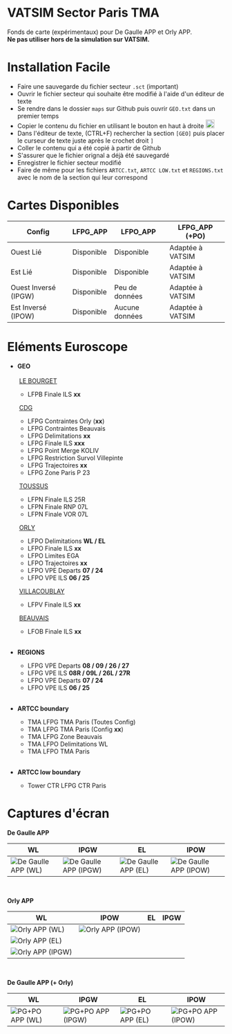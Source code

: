 # VATSIM Sector Paris TMA

Fonds de carte (expérimentaux) pour De Gaulle APP et Orly APP. <br>
__Ne pas utiliser hors de la simulation sur VATSIM.__

# Installation Facile

+ Faire une sauvegarde du fichier secteur `.sct` (important)
+ Ouvrir le fichier secteur qui souhaite être modifié à l'aide d'un éditeur de texte
+ Se rendre dans le dossier `maps` sur Github puis ouvrir `GEO.txt` dans un premier temps
+ Copier le contenu du fichier en utilisant le bouton en haut à droite <img width="20" alt="image" src="https://user-images.githubusercontent.com/85018190/184549238-3668333f-da8c-4e2e-a3ea-853e3d884bcb.png">
+ Dans l'éditeur de texte, (CTRL+F) rechercher la section `[GEO]` puis placer le curseur de texte juste après le crochet droit `]`
+ Coller le contenu qui a été copié à partir de Github
+ S'assurer que le fichier orignal a déjà été sauvegardé
+ Enregistrer le fichier secteur modifié<br>
+ Faire de même pour les fichiers `ARTCC.txt`, `ARTCC LOW.txt` et `REGIONS.txt` avec le nom de la section qui leur correspond

# Cartes Disponibles

| **Config**  | LFPG_APP | LFPO_APP | LFPG_APP (+PO) |
| ------------- | ------------- | ------------- | ------------- |
| Ouest Lié  | Disponible  | Disponible | Adaptée à VATSIM |
| Est Lié  | Disponible  | Disponible | Adaptée à VATSIM |
| Ouest Inversé (IPGW)  | Disponible | Peu de données | Adaptée à VATSIM |
| Est Inversé (IPOW)  | Disponible | Aucune données | Adaptée à VATSIM |

# Eléments Euroscope

+ **GEO**<br><br>
	&nbsp;<ins>LE BOURGET</ins>
	+ LFPB Finale ILS **xx**
	
	&nbsp;<ins>CDG</ins>
	+ LFPG Contraintes Orly (**xx**)
	+ LFPG Contraintes Beauvais
	+ LFPG Delimitations **xx**
	+ LFPG Finale ILS **xxx**
	+ LFPG Point Merge KOLIV
	+ LFPG Restriction Survol Villepinte
	+ LFPG Trajectoires **xx**
	+ LFPG Zone Paris P 23
	
	&nbsp;<ins>TOUSSUS</ins>
	+ LFPN Finale ILS 25R
	+ LFPN Finale RNP 07L
	+ LFPN Finale VOR 07L
	
	&nbsp;<ins>ORLY</ins>
	+ LFPO Delimitations **WL / EL**
	+ LFPO Finale ILS **xx**
	+ LFPO Limites EGA
	+ LFPO Trajectoires **xx**
	+ LFPO VPE Departs **07 / 24**
	+ LFPO VPE ILS **06 / 25**
	
	&nbsp;<ins>VILLACOUBLAY</ins>
	+ LFPV Finale ILS **xx**<br>
	
	&nbsp;<ins>BEAUVAIS</ins>
	+ LFOB Finale ILS **xx**<br><br>

+ **REGIONS**
	+ LFPG VPE Departs **08 / 09 / 26 / 27**
	+ LFPG VPE ILS **08R / 09L / 26L / 27R**
	+ LFPO VPE Departs **07 / 24**
	+ LFPO VPE ILS **06 / 25**<br><br>

+ **ARTCC boundary**
	+ TMA LFPG TMA Paris (Toutes Config)
	+ TMA LFPG TMA Paris (Config **xx**)
	+ TMA LFPG Zone Beauvais
	+ TMA LFPO Delimitations WL
	+ TMA LFPO TMA Paris<br><br>

+ **ARTCC low boundary**
	+ Tower CTR LFPG CTR Paris<br>

# Captures d'écran

**De Gaulle APP**

| WL | IPGW | EL | IPOW |
| ------------- | ------------- | ------------- | ------------- |
| ![De Gaulle APP (WL)](https://user-images.githubusercontent.com/85018190/204157986-b11a34f2-8001-4ad6-8f09-f8af96c6e43e.jpg) | ![De Gaulle APP (IPGW)](https://user-images.githubusercontent.com/85018190/204157992-5898a274-2021-4d13-a0a0-43c26a16c050.jpg) | ![De Gaulle APP (EL)](https://user-images.githubusercontent.com/85018190/204158001-239a0aa7-6e55-4a13-959a-9a34f3e98781.jpg) | ![De Gaulle APP (IPOW)](https://user-images.githubusercontent.com/85018190/204158008-56414ae2-7268-4565-ad40-70f24c4be071.jpg) |
<br>

**Orly APP**

| WL | IPOW | EL | IPGW |
| ------------- | ------------- | ------------- | ------------- |
| ![Orly APP (WL)](https://user-images.githubusercontent.com/85018190/204158100-f58187c0-9611-49f7-b991-613e6a890527.jpg) | ![Orly APP (IPOW)](https://user-images.githubusercontent.com/85018190/204158104-1cd7df4d-4145-4bc1-848d-38e704e642ff.jpg)
| ![Orly APP (EL)](https://user-images.githubusercontent.com/85018190/204158110-0c430fab-4f02-4f59-a32c-020de8584969.jpg)
| ![Orly APP (IPGW)](https://user-images.githubusercontent.com/85018190/204158111-32aa8939-0397-444f-b3cd-f8a69e50dfa8.jpg) |<br>
<br>

**De Gaulle APP (+ Orly)**

| WL | IPGW | EL | IPOW |
| ------------- | ------------- | ------------- | ------------- |
| ![PG+PO APP (WL)](https://user-images.githubusercontent.com/85018190/204158218-22adaf74-ef30-4a0c-9d25-0c87b7c21c70.jpg) | ![PG+PO APP (IPGW)](https://user-images.githubusercontent.com/85018190/204158216-af416fbb-f298-483c-8b38-a66eada33c58.jpg) | ![PG+PO APP (EL)](https://user-images.githubusercontent.com/85018190/204158210-9db9416a-234a-45d8-97fb-5a76db28fbf9.jpg) | ![PG+PO APP (IPOW)](https://user-images.githubusercontent.com/85018190/204158202-ec684eea-5dfb-4716-89a4-6f5fefde0498.jpg) |
